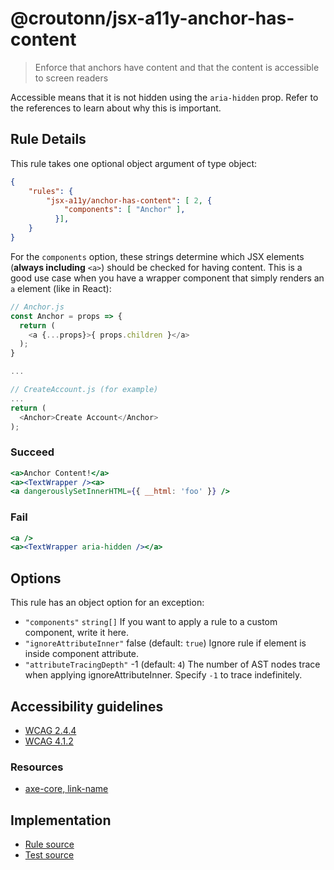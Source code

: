 # @croutonn/jsx-a11y-anchor-has-content
> Enforce that anchors have content and that the content is accessible to screen readers

Accessible means that it is not hidden using the `aria-hidden` prop. Refer to the references to learn about why this is important.

## Rule Details

This rule takes one optional object argument of type object:

```json
{
    "rules": {
        "jsx-a11y/anchor-has-content": [ 2, {
            "components": [ "Anchor" ],
          }],
    }
}
```

For the `components` option, these strings determine which JSX elements (**always including** `<a>`) should be checked for having content. This is a good use case when you have a wrapper component that simply renders an `a` element (like in React):


```js
// Anchor.js
const Anchor = props => {
  return (
    <a {...props}>{ props.children }</a>
  );
}

...

// CreateAccount.js (for example)
...
return (
  <Anchor>Create Account</Anchor>
);
```

### Succeed
```jsx
<a>Anchor Content!</a>
<a><TextWrapper /><a>
<a dangerouslySetInnerHTML={{ __html: 'foo' }} />
```

### Fail
```jsx
<a />
<a><TextWrapper aria-hidden /></a>
```

## Options

This rule has an object option for an exception:

- `"components"` `string[]` If you want to apply a rule to a custom component, write it here.
- `"ignoreAttributeInner"` false (default: `true`) Ignore rule if element is inside component attribute.
- `"attributeTracingDepth"` -1 (default: `4`) The number of AST nodes trace when applying ignoreAttributeInner. Specify `-1` to trace indefinitely.

## Accessibility guidelines
- [WCAG 2.4.4](https://www.w3.org/WAI/WCAG21/Understanding/link-purpose-in-context)
- [WCAG 4.1.2](https://www.w3.org/WAI/WCAG21/Understanding/name-role-value)

### Resources
- [axe-core, link-name](https://dequeuniversity.com/rules/axe/3.2/link-name)

## Implementation

- [Rule source](../../lib/rules/jsx-a11y-anchor-has-content.js)
- [Test source](../../tests/lib/rules/jsx-a11y-anchor-has-content.js)
